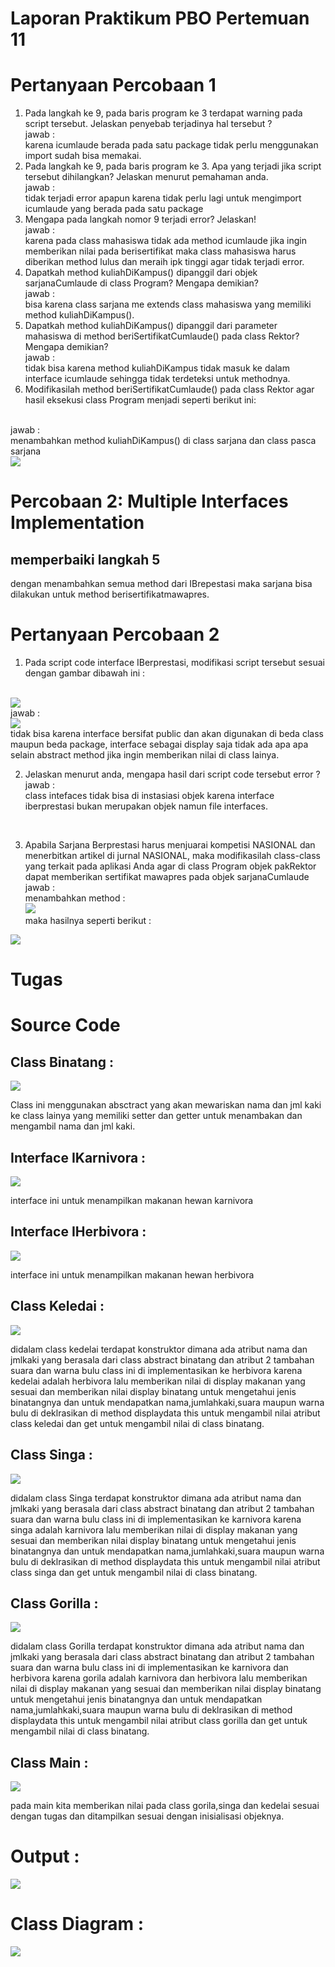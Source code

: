 # Laporan Praktikum PBO Pertemuan 11

# Pertanyaan Percobaan 1

1. Pada langkah ke 9, pada baris program ke 3 terdapat warning pada script tersebut.
Jelaskan penyebab terjadinya hal tersebut ? <br>
jawab : <br>
karena icumlaude berada pada satu package tidak perlu menggunakan import sudah bisa memakai.<br>
2. Pada langkah ke 9, pada baris program ke 3. Apa yang terjadi jika script tersebut
dihilangkan? Jelaskan menurut pemahaman anda. <br>
jawab : <br>
tidak terjadi error apapun karena tidak perlu lagi untuk mengimport icumlaude yang berada pada satu package<br>
3. Mengapa pada langkah nomor 9 terjadi error? Jelaskan!<br>
jawab : <br>
karena pada class mahasiswa tidak ada method icumlaude jika ingin memberikan nilai pada berisertifikat maka class mahasiswa harus diberikan method lulus dan meraih ipk tinggi agar tidak terjadi error.<br>
4. Dapatkah method kuliahDiKampus() dipanggil dari objek sarjanaCumlaude di class
Program? Mengapa demikian? <br>
jawab : <br>
bisa karena class sarjana me extends class mahasiswa yang memiliki method kuliahDiKampus().<br>
5. Dapatkah method kuliahDiKampus() dipanggil dari parameter mahasiswa di method
beriSertifikatCumlaude() pada class Rektor? Mengapa demikian?<br>
jawab : <br>
tidak bisa karena method kuliahDiKampus tidak masuk ke dalam interface icumlaude sehingga tidak terdeteksi untuk methodnya.<br>
6. Modifikasilah method beriSertifikatCumlaude() pada class Rektor agar hasil eksekusi
class Program menjadi seperti berikut ini:
<br>
jawab : <br>
menambahkan method kuliahDiKampus() di class sarjana dan class pasca sarjana <br>
<img src="img/Screenshot (343).png">
<br>

# Percobaan 2: Multiple Interfaces Implementation

## memperbaiki langkah 5 

<p>dengan menambahkan semua method dari IBrepestasi maka sarjana bisa dilakukan untuk method berisertifikatmawapres.</p>

# Pertanyaan Percobaan 2

1. Pada script code interface IBerprestasi, modifikasi script tersebut sesuai dengan gambar
dibawah ini :
<br>
<img src="img/Screenshot (344).png"> <br>
jawab : <br>
<img src="img/Screenshot (344) - Copy.png">
<br>tidak bisa karena interface bersifat public dan akan digunakan di beda class maupun beda package, interface sebagai display saja tidak ada apa apa selain abstract method jika ingin memberikan nilai di class lainya.<br>

2. Jelaskan menurut anda, mengapa hasil dari script code tersebut error ? <br>
jawab : <br>
class intefaces tidak bisa di instasiasi objek karena interface iberprestasi bukan merupakan objek namun file interfaces.
<br>

3. Apabila Sarjana Berprestasi harus menjuarai kompetisi NASIONAL dan
menerbitkan artikel di jurnal NASIONAL, maka modifikasilah class-class yang terkait
pada aplikasi Anda agar di class Program objek pakRektor dapat memberikan sertifikat
mawapres pada objek sarjanaCumlaude <br>
jawab : <br>
menambahkan method :<br>
<img src="img/Screenshot (345).png"><br>
maka hasilnya seperti berikut : <br>
<img src="img/Screenshot (346).png">

# Tugas

# Source Code

## Class Binatang : 

<img src="img/Screenshot (347).png">
<br>
<p>Class ini menggunakan absctract yang akan mewariskan nama dan jml kaki ke class lainya yang memiliki setter dan getter untuk menambakan dan mengambil nama dan jml kaki.</p>

## Interface IKarnivora : 

<img src="img/Screenshot (348).png">
<br>
<p>interface ini untuk menampilkan makanan hewan karnivora</p>


## Interface IHerbivora : 

<img src="img/Screenshot (349).png">
<br>
<p>interface ini untuk menampilkan makanan hewan herbivora</p>


## Class Keledai : 

<img src="img/Screenshot (350).png">
<br>
<p>didalam class kedelai terdapat konstruktor dimana ada atribut nama dan jmlkaki yang berasala dari class abstract binatang dan atribut 2 tambahan suara dan warna bulu class ini di implementasikan ke herbivora karena kedelai adalah herbivora lalu memberikan nilai di display makanan yang sesuai dan memberikan nilai display binatang untuk mengetahui jenis binatangnya dan untuk mendapatkan nama,jumlahkaki,suara maupun warna bulu di deklrasikan di method displaydata this untuk mengambil nilai atribut class keledai dan get untuk mengambil nilai di class binatang.</p>


## Class Singa : 

<img src="img/Screenshot (351).png">
<br>
<p>didalam class Singa terdapat konstruktor dimana ada atribut nama dan jmlkaki yang berasala dari class abstract binatang dan atribut 2 tambahan suara dan warna bulu class ini di implementasikan ke karnivora karena singa adalah karnivora lalu memberikan nilai di display makanan yang sesuai dan memberikan nilai display binatang untuk mengetahui jenis binatangnya dan untuk mendapatkan nama,jumlahkaki,suara maupun warna bulu di deklrasikan di method displaydata this untuk mengambil nilai atribut class singa dan get untuk mengambil nilai di class binatang.</p>


## Class Gorilla : 

<img src="img/Screenshot (352).png">
<br>
<p>didalam class Gorilla terdapat konstruktor dimana ada atribut nama dan jmlkaki yang berasala dari class abstract binatang dan atribut 2 tambahan suara dan warna bulu class ini di implementasikan ke karnivora dan herbivora karena gorila adalah karnivora dan herbivora lalu memberikan nilai di display makanan yang sesuai dan memberikan nilai display binatang untuk mengetahui jenis binatangnya dan untuk mendapatkan nama,jumlahkaki,suara maupun warna bulu di deklrasikan di method displaydata this untuk mengambil nilai atribut class gorilla dan get untuk mengambil nilai di class binatang.</p>


## Class Main : 

<img src="img/Screenshot (353).png">
<br>
<p>pada main kita memberikan nilai pada class gorila,singa dan kedelai sesuai dengan tugas dan ditampilkan sesuai dengan inisialisasi objeknya.</p>


# Output : 
<img src="img/Screenshot (354).png">

# Class Diagram :

<img src="img/classDiagram.jpg">
